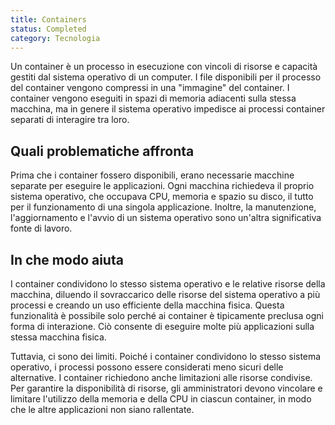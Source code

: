 ```yaml
---
title: Containers
status: Completed
category: Tecnologia
---
```



Un container è un processo in esecuzione con vincoli di risorse e capacità gestiti dal sistema operativo di un computer. I file disponibili per il processo del container vengono compressi in una "immagine" del container. I container vengono eseguiti in spazi di memoria adiacenti sulla stessa macchina, ma in genere il sistema operativo impedisce ai processi container separati di interagire tra loro.

## Quali problematiche affronta
Prima che i container fossero disponibili, erano necessarie macchine separate per eseguire le applicazioni. Ogni macchina richiedeva il proprio sistema operativo, che occupava CPU, memoria e spazio su disco, il tutto per il funzionamento di una singola applicazione. Inoltre, la manutenzione, l'aggiornamento e l'avvio di un sistema operativo sono un'altra significativa fonte di lavoro.

## In che modo aiuta
I container condividono lo stesso sistema operativo e le relative risorse della macchina, diluendo il sovraccarico delle risorse del sistema operativo a più processi e creando un uso efficiente della macchina fisica. Questa funzionalità è possibile solo perché ai container è tipicamente preclusa ogni forma di interazione. Ciò consente di eseguire molte più applicazioni sulla stessa macchina fisica.

Tuttavia, ci sono dei limiti. Poiché i container condividono lo stesso sistema operativo, i processi possono essere considerati meno sicuri delle alternative. I container richiedono anche limitazioni alle risorse condivise. Per garantire la disponibilità di risorse, gli amministratori devono vincolare e limitare l'utilizzo della memoria e della CPU in ciascun container, in modo che le altre applicazioni non siano rallentate.